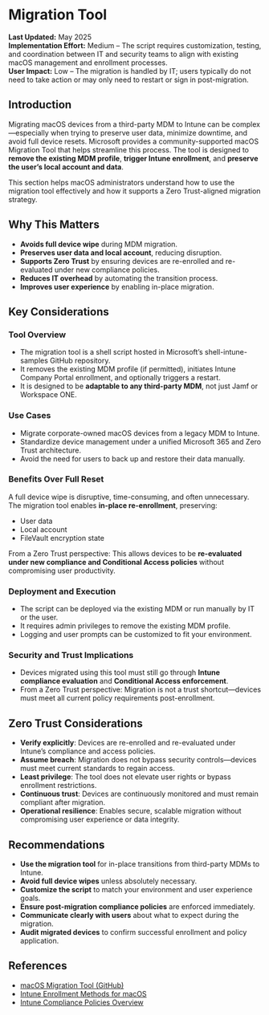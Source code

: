 # Migration Tool

**Last Updated:** May 2025  
**Implementation Effort:** Medium – The script requires customization, testing, and coordination between IT and security teams to align with existing macOS management and enrollment processes.  
**User Impact:** Low – The migration is handled by IT; users typically do not need to take action or may only need to restart or sign in post-migration.

## Introduction

Migrating macOS devices from a third-party MDM to Intune can be complex—especially when trying to preserve user data, minimize downtime, and avoid full device resets. Microsoft provides a community-supported macOS Migration Tool that helps streamline this process. The tool is designed to **remove the existing MDM profile**, **trigger Intune enrollment**, and **preserve the user’s local account and data**.

This section helps macOS administrators understand how to use the migration tool effectively and how it supports a Zero Trust-aligned migration strategy.

## Why This Matters

- **Avoids full device wipe** during MDM migration.
- **Preserves user data and local account**, reducing disruption.
- **Supports Zero Trust** by ensuring devices are re-enrolled and re-evaluated under new compliance policies.
- **Reduces IT overhead** by automating the transition process.
- **Improves user experience** by enabling in-place migration.

## Key Considerations

### Tool Overview

- The migration tool is a shell script hosted in Microsoft’s shell-intune-samples GitHub repository.
- It removes the existing MDM profile (if permitted), initiates Intune Company Portal enrollment, and optionally triggers a restart.
- It is designed to be **adaptable to any third-party MDM**, not just Jamf or Workspace ONE.

### Use Cases

- Migrate corporate-owned macOS devices from a legacy MDM to Intune.
- Standardize device management under a unified Microsoft 365 and Zero Trust architecture.
- Avoid the need for users to back up and restore their data manually.

### Benefits Over Full Reset

A full device wipe is disruptive, time-consuming, and often unnecessary.  
The migration tool enables **in-place re-enrollment**, preserving:

- User data  
- Local account  
- FileVault encryption state  

From a Zero Trust perspective: This allows devices to be **re-evaluated under new compliance and Conditional Access policies** without compromising user productivity.

### Deployment and Execution

- The script can be deployed via the existing MDM or run manually by IT or the user.
- It requires admin privileges to remove the existing MDM profile.
- Logging and user prompts can be customized to fit your environment.

### Security and Trust Implications

- Devices migrated using this tool must still go through **Intune compliance evaluation** and **Conditional Access enforcement**.
- From a Zero Trust perspective: Migration is not a trust shortcut—devices must meet all current policy requirements post-enrollment.

## Zero Trust Considerations

- **Verify explicitly**: Devices are re-enrolled and re-evaluated under Intune’s compliance and access policies.
- **Assume breach**: Migration does not bypass security controls—devices must meet current standards to regain access.
- **Least privilege**: The tool does not elevate user rights or bypass enrollment restrictions.
- **Continuous trust**: Devices are continuously monitored and must remain compliant after migration.
- **Operational resilience**: Enables secure, scalable migration without compromising user experience or data integrity.

## Recommendations

- **Use the migration tool** for in-place transitions from third-party MDMs to Intune.
- **Avoid full device wipes** unless absolutely necessary.
- **Customize the script** to match your environment and user experience goals.
- **Ensure post-migration compliance policies** are enforced immediately.
- **Communicate clearly with users** about what to expect during the migration.
- **Audit migrated devices** to confirm successful enrollment and policy application.

## References

- [macOS Migration Tool (GitHub)](https://github.com/microsoft/shell-intune-samples/blob/master/macOS/Tools/Migration/readme.md)  
- [Intune Enrollment Methods for macOS](https://learn.microsoft.com/en-us/mem/intune/enrollment/device-enrollment)  
- [Intune Compliance Policies Overview](https://learn.microsoft.com/en-us/mem/intune/protect/compliance-policy-create)

